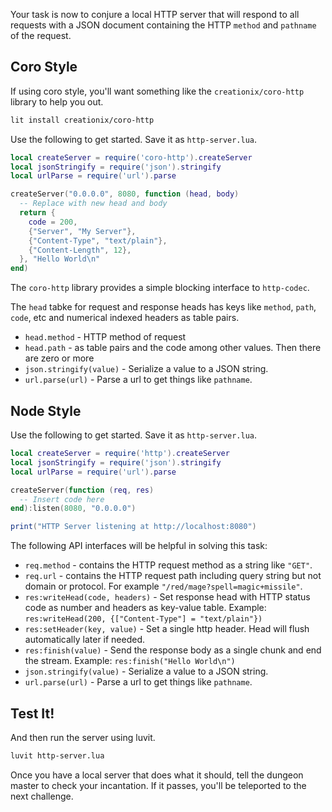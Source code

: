 
Your task is now to conjure a local HTTP server that will respond to all requests
with a JSON document containing the HTTP `method` and `pathname` of the request.

## Coro Style

If using coro style, you'll want something like the `creationix/coro-http` library to help you out.

```sh
lit install creationix/coro-http
```

Use the following to get started.  Save it as `http-server.lua`.

```lua
local createServer = require('coro-http').createServer
local jsonStringify = require('json').stringify
local urlParse = require('url').parse

createServer("0.0.0.0", 8080, function (head, body)
  -- Replace with new head and body
  return {
    code = 200,
    {"Server", "My Server"},
    {"Content-Type", "text/plain"},
    {"Content-Length", 12},
  }, "Hello World\n"
end)
```

The `coro-http` library provides a simple blocking interface to `http-codec`.

The `head` tabke for request and response heads has keys like `method`,
`path`, `code`, etc and numerical indexed headers as table pairs.

 - `head.method` - HTTP method of request
 - `head.path` -  as table pairs and the code among other values.  Then there are zero or more
 - `json.stringify(value)` - Serialize a value to a JSON string.
 - `url.parse(url)` - Parse a url to get things like `pathname`.


## Node Style

Use the following to get started.  Save it as `http-server.lua`.

```lua
local createServer = require('http').createServer
local jsonStringify = require('json').stringify
local urlParse = require('url').parse

createServer(function (req, res)
  -- Insert code here
end):listen(8080, "0.0.0.0")

print("HTTP Server listening at http://localhost:8080")
```

The following API interfaces will be helpful in solving this task:

 - `req.method` - contains the HTTP request method as a string like `"GET"`.
 - `req.url` - contains the HTTP request path including query string but not
    domain or protocol.  For example `"/red/mage?spell=magic+missile"`.
 - `res:writeHead(code, headers)` - Set response head with HTTP status code as
    number and headers as key-value table. Example:
    `res:writeHead(200, {["Content-Type"] = "text/plain"})`
 - `res:setHeader(key, value)` - Set a single http header.  Head will flush
    automatically later if needed.
 - `res:finish(value)` - Send the response body as a single chunk and end the
    stream. Example: `res:finish("Hello World\n")`
 - `json.stringify(value)` - Serialize a value to a JSON string.
 - `url.parse(url)` - Parse a url to get things like `pathname`.

## Test It!

And then run the server using luvit.

```sh
luvit http-server.lua
```

Once you have a local server that does what it should, tell the dungeon master
to check your incantation.  If it passes, you'll be teleported to the next
challenge.
